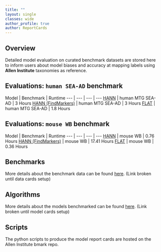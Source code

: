 ```yaml
---
title: ""
layout: single
classes: wide
author_profile: true
author: ReportCards
---
```


## Overview

Detailed model evaluation on curated benchmark datasets are stored here to inform users about model biases and accuracy at mapping labels using **Allen Institute** taxonomies as reference.

## Evaluations: `human SEA-AD` benchmark

Model | Benchmark | Runtime 
--- | --- | --- | --- 
[HANN](./Human_reports/HANN_human.md)             | human MTG SEA-AD | 3 Hours 
[HANN (FindMarkers)](./Human_reports/HANN_FindMarkers_human.md)             | human MTG SEA-AD | 3 Hours 
[FLAT](./Human_reports/FLAT_human.md)             | human MTG SEA-AD | 1.8 Hours 

## Evaluations: `mouse WB` benchmark

Model | Benchmark | Runtime
--- | --- | --- | --- 
[HANN](./Mouse_reports/HANN_mouse_WB.md) | mouse WB | 0.76 Hours 
[HANN (FindMarkers)](./Mouse_reports/HANN_FindMarkers_mouse_WB.md) | mouse WB | 17.41 Hours 
[FLAT](./Mouse_reports/FLAT_mouse_WB.md) | mouse WB | 0.36 Hours 

## Benchmarks
More details about the benchmark data can be found [here](LINK). (Link broken until data cards setup)

## Algorithms
More details about the models benchmarked can be found [here](LINK). (Link broken until model cards setup)

## Scripts
The python scripts to produce the model report cards are hosted on the Allen Institute bmark repo.

